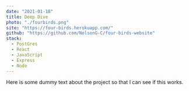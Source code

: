 ```yaml
---
date: "2021-01-18"
title: Deep Dive
photo: "./fourbirds.png"
site: "https://four-birds.herokuapp.com/"
github: "https://github.com/NelsonG-C/four-birds-website"
stack:
  - PostGres
  - React
  - JavaScript
  - Express
  - Node
---
```


Here is some dummy text about the project so that I can see if this works.
